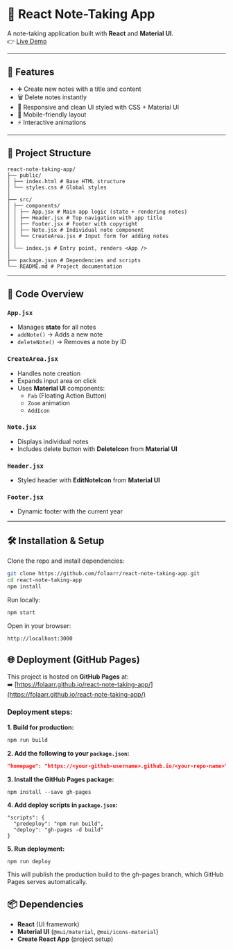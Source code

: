 # 📝 React Note-Taking App

A note-taking application built with **React** and **Material UI**.  
👉 [Live Demo](https://folaarr.github.io/react-note-taking-app/)

---

## 🚀 Features

- ➕ Create new notes with a title and content  
- 🗑️ Delete notes instantly  
- 🎨 Responsive and clean UI styled with CSS + Material UI  
- 📱 Mobile-friendly layout  
- ⚡ Interactive animations

---

## 📂 Project Structure

    react-note-taking-app/
    ├── public/
    │ ├── index.html # Base HTML structure
    │ └── styles.css # Global styles
    │
    ├── src/
    │ ├── components/
    │ │ ├── App.jsx # Main app logic (state + rendering notes)
    │ │ ├── Header.jsx # Top navigation with app title
    │ │ ├── Footer.jsx # Footer with copyright
    │ │ ├── Note.jsx # Individual note component
    │ │ └── CreateArea.jsx # Input form for adding notes
    │ │
    │ └── index.js # Entry point, renders <App />
    │
    ├── package.json # Dependencies and scripts
    └── README.md # Project documentation


---

## 📘 Code Overview

### `App.jsx`
- Manages **state** for all notes  
- `addNote()` → Adds a new note  
- `deleteNote()` → Removes a note by ID  

### `CreateArea.jsx`
- Handles note creation  
- Expands input area on click  
- Uses **Material UI** components:
  - `Fab` (Floating Action Button)  
  - `Zoom` animation  
  - `AddIcon`  

### `Note.jsx`
- Displays individual notes  
- Includes delete button with **DeleteIcon** from **Material UI** 

### `Header.jsx`
- Styled header with **EditNoteIcon** from **Material UI** 

### `Footer.jsx`
- Dynamic footer with the current year  

---

## 🛠️ Installation & Setup

Clone the repo and install dependencies:
```bash
git clone https://github.com/folaarr/react-note-taking-app.git
cd react-note-taking-app
npm install
```

Run locally:
```bash
npm start
```

Open in your browser:
```
http://localhost:3000
```

## 🌐 Deployment (GitHub Pages)

This project is hosted on **GitHub Pages** at:  
➡️ [https://folaarr.github.io/react-note-taking-app/](https://folaarr.github.io/react-note-taking-app/)

### Deployment steps:

**1. Build for production:**
```bash
npm run build
```

**2. Add the following to your `package.json`:**
```json
"homepage": "https://<your-github-username>.github.io/<your-repo-name>"
```

**3. Install the GitHub Pages package:**
```
npm install --save gh-pages
```

**4. Add deploy scripts in `package.json`:**
```
"scripts": {
  "predeploy": "npm run build",
  "deploy": "gh-pages -d build"
}
```

**5. Run deployment:**
```
npm run deploy
```
This will publish the production build to the gh-pages branch, which GitHub Pages serves automatically.


## 📦 Dependencies

- **React** (UI framework)  
- **Material UI** (`@mui/material`, `@mui/icons-material`)  
- **Create React App** (project setup)  


